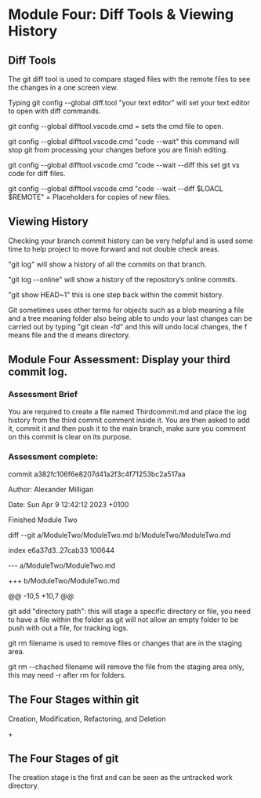 <h1>Module Four: Diff Tools & Viewing History</h1>
    <h2>Diff Tools</h2>
    <p>The git diff tool is used to compare staged files with the remote files to see the changes in a one screen view.</p>
        <p>Typing git config --global diff.tool "your text editor" will set your text editor to open with diff commands.</p>
        <p>git config --global difftool.vscode.cmd = sets the cmd file to open.</p>
        <p>git config --global difftool.vscode.cmd "code --wait" this command will stop git from processing your changes before you are finish editing.</p>
        <p>git config --global difftool.vscode.cmd "code --wait --diff this set git vs code for diff files.</p>
        <p>git config --global difftool.vscode.cmd "code --wait --diff $LOACL $REMOTE" = Placeholders for copies of new files.</p>
    <h2>Viewing History</h2>
        <p>Checking your branch commit history can be very helpful and is used some time to help project to move forward and not double check areas.</p>
        <p>"git log" will show a history of all the commits on that branch.</p>
        <p>"git log --online" will show a history of the repository’s online commits.</p>
        <p>"git show HEAD~1" this is one step back within the commit history.</p>
        <p>Git sometimes uses other terms for objects such as a blob meaning a file and a tree meaning folder also being able to undo your last changes can be carried out by typing "git clean -fd" and this will undo local changes, the f means file and the d means directory.</p>
    <h2>Module Four Assessment: Display your third commit log.</h2>
        <h3>Assessment Brief</h3>
            <p>You are required to create a file named Thirdcommit.md and place the log history from the third commit comment inside it. You are then asked to add it, commit it and then push it to the main branch, make sure you comment on this commit is clear on its purpose.</p>
        <h3>Assessment complete:</h3>
        <p>commit a382fc106f6e8207d41a2f3c4f71253bc2a517aa</p>
        <p>Author: Alexander Milligan <alexander0milligan@gmail.com></p>
        <p>Date:   Sun Apr 9 12:42:12 2023 +0100</p>
        <p>Finished Module Two</p>
        <p>diff --git a/ModuleTwo/ModuleTwo.md b/ModuleTwo/ModuleTwo.md</p>
        <p>index e6a37d3..27cab33 100644</p>
        <p>--- a/ModuleTwo/ModuleTwo.md</p>
        <p> +++ b/ModuleTwo/ModuleTwo.md</p>
        <p> @@ -10,5 +10,7 @@</p>
        <p>git add "directory path": this will stage a specific directory or file, you need to have a file within the folder as git will not allow an empty folder to be push with out a file, for tracking logs.<p>
        <p>git rm filename is used to remove files or changes that are in the staging area.</p>
        <p>git rm --chached filename will remove the file from the staging
        area only, this may need -r after rm for folders.</p>
        <h2>The Four Stages within git</h2>
            <p>Creation, Modification, Refactoring, and Deletion</p>+ 
        <h2>The Four Stages of git</h2>
            <p>The creation stage is the first and can be seen as the untracked work directory.</p>

